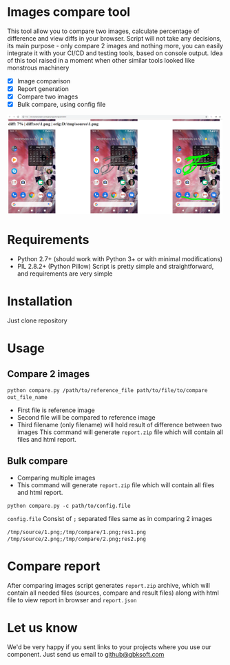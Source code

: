 # Images compare tool

This tool allow you to compare two images, calculate percentage of 
difference and view diffs in your browser. Script will not take any 
decisions, its main purpose - only compare 2 images and nothing more, 
you can easily integrate it with your CI/CD and testing tools, based on 
console output. Idea of this tool raised in a moment when other similar 
tools looked like monstrous machinery 

- [x] Image comparison
- [x] Report generation
- [x] Compare two images
- [x] Bulk compare, using config file

<img src="img/qx7MKi240334319a463961dca060bb8ac0ad19.png"  width="500">

# Requirements
- Python 2.7+ (should work with Python 3+ or with minimal modifications)
- PIL 2.8.2+ (Python Pillow)
Script is pretty simple and straightforward, and requirements are very
simple

# Installation
Just clone repository

# Usage
## Compare 2 images

```commandline 
python compare.py /path/to/reference_file path/to/file/to/compare out_file_name
```

* First file is reference image
* Second file will be compared to reference image
* Third filename (only filename) will hold result of difference between 
two images
This command will generate `report.zip` file which will contain all 
files and html report.

## Bulk compare

* Comparing multiple images
* This command will generate `report.zip` file which will contain all 
files and html report.

```commandline 
python compare.py -c path/to/config.file
```

`config.file`
Consist of `;` separated files same as in comparing 2 images
```commandline 
/tmp/source/1.png;/tmp/compare/1.png;res1.png
/tmp/source/2.png;/tmp/compare/2.png;res2.png
```

# Compare report
After comparing images script generates `report.zip` archive, which will
 contain all needed files (sources, compare and result files) along with 
 html file to view report in browser and `report.json`

# Let us know
We'd be very happy if you sent links to your projects where you use our component. Just send us email to [github@gbksoft.com](mailto:github@gbksoft.com)